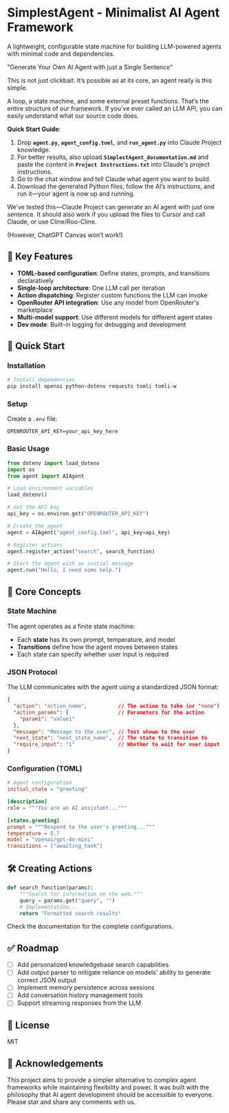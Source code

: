 # SimplestAgent - Minimalist AI Agent Framework

A lightweight, configurable state machine for building LLM-powered agents with minimal code and dependencies.

"Generate Your Own AI Agent with just a Single Sentence"  

This is not just clickbait. It’s possible as at its core, an agent really is this simple.

A loop, a state machine, and some external preset functions. That’s the entire structure of our framework. If you’ve ever called an LLM API, you can easily understand what our source code does.   

**Quick Start Guide**: 
1. Drop **`agent.py`**, **`agent_config.toml`**, and **`run_agent.py`** into Claude Project knowledge.  
2. For better results, also upload **`SimplestAgent_documentation.md`** and paste the content in **`Project Instructions.txt`** into Claude's project instructions.  
3. Go to the chat window and tell Claude what agent you want to build.  
4. Download the generated Python files, follow the AI’s instructions, and run it—your agent is now up and running.

We’ve tested this—Claude Project can generate an AI agent with just one sentence. It should also work if you upload the files to Cursor and call Claude, or use Cline/Roo-Cline. 

(However, ChatGPT Canvas won’t work!)

## 🌟 Key Features

- **TOML-based configuration**: Define states, prompts, and transitions declaratively
- **Single-loop architecture**: One LLM call per iteration
- **Action dispatching**: Register custom functions the LLM can invoke
- **OpenRouter API integration**: Use any model from OpenRouter's marketplace
- **Multi-model support**: Use different models for different agent states
- **Dev mode**: Built-in logging for debugging and development

## 🚀 Quick Start

### Installation

```bash
# Install dependencies
pip install openai python-dotenv requests tomli tomli-w
```

### Setup

Create a `.env` file:
```
OPENROUTER_API_KEY=your_api_key_here
```

### Basic Usage

```python
from dotenv import load_dotenv
import os
from agent import AIAgent

# Load environment variables
load_dotenv()

# Get the API key
api_key = os.environ.get("OPENROUTER_API_KEY")

# Create the agent
agent = AIAgent("agent_config.toml", api_key=api_key)

# Register actions
agent.register_action("search", search_function)

# Start the agent with an initial message
agent.run("Hello, I need some help.")
```

## 🧩 Core Concepts

### State Machine

The agent operates as a finite state machine:
- Each **state** has its own prompt, temperature, and model
- **Transitions** define how the agent moves between states
- Each state can specify whether user input is required

### JSON Protocol

The LLM communicates with the agent using a standardized JSON format:

```json
{
  "action": "action_name",          // The action to take (or "none")
  "action_params": {                // Parameters for the action
    "param1": "value1"
  },
  "message": "Message to the user", // Text shown to the user
  "next_state": "next_state_name",  // The state to transition to
  "require_input": "1"              // Whether to wait for user input
}
```

### Configuration (TOML)

```toml
# Agent configuration
initial_state = "greeting"

[description]
role = """You are an AI assistant..."""

[states.greeting]
prompt = """Respond to the user's greeting..."""
temperature = 0.7
model = "openai/gpt-4o-mini"
transitions = ["awaiting_task"]
```

## 🛠️ Creating Actions

```python
def search_function(params):
    """Search for information on the web."""
    query = params.get("query", "")
    # Implementation...
    return "Formatted search results"
```

Check the documentation for the complete configurations.

## ✅ Roadmap

- [ ] Add personalized knowledgebase search capabilities
- [ ] Add output parser to mitigate reliance on models' ability to generate correct JSON output
- [ ] Implement memory persistence across sessions
- [ ] Add conversation history management tools
- [ ] Support streaming responses from the LLM

## 📝 License

MIT

## 🙏 Acknowledgements

This project aims to provide a simpler alternative to complex agent frameworks while maintaining flexibility and power. It was built with the philosophy that AI agent development should be accessible to everyone. Please star and share any comments with us.
